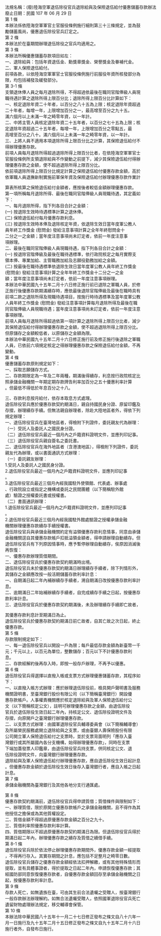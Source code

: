法規名稱：(廢)陸海空軍退伍除役官兵退除給與及保險退伍給付優惠儲蓄存款辦法  
廢止日期：民國 107 年 06 月 29 日  
第 1 條  
本辦法係依陸海空軍軍官士官服役條例施行細則第三十三條規定，並為鼓  
勵儲蓄風尚，優惠退伍除役官兵訂定之。  
第 2 條  
本辦法於在臺期間辦理退伍除役之官兵均適用之。  
第 3 條  
本辦法所稱優惠儲蓄存款項目如左：  
一、退除給與：包括年資退伍金、勳獎章獎金、榮譽獎金及眷補代金。  
二、軍人保險退伍給付。  
前項各款，以依陸海空軍軍官士官服役條例施行前服役年資所核發部分為  
限，均包括補發及緩發部分。  
第 3-1 條  
支領退休俸人員之每月退除所得，不得超過依最後在職同官階俸級人員現  
職待遇計算之退除所得上限百分比；退除所得上限百分比計算如下：  
一、核定退除年資二十年者，以百分之八十五為上限；核定退除年資超過  
二十年者，每增一年，上限增加百分之一，最高增至百分之九十五。  
滿六個月以上未滿一年之畸零年資，以一年計。  
二、中將主管人員核定退除年資二十五年者，以百分之七十五為上限；核  
定退除年資超過二十五年者，每增一年，上限增加百分之零點五，最  
高增至百分之八十。滿六個月以上未滿一年之畸零年資，以一年計。  
三、上將人員不適用本項退除所得上限百分比之計算，其保險退伍給付不  
得辦理優惠存款。  
前項人員每月退除所得超過退除所得上限百分比者，在依陸海空軍軍官士  
官服役條例所支領退除給與不作變動之前提下，減少其保險退伍給付得辦  
理優惠存款之金額，使不超過退除所得上限百分比。  
依前項退除所得上限百分比規定計算之保險退伍給付優惠存款金額，高於  
依軍職人員退撫新制實施前軍保年資及保險退伍給付辦理優惠存款作業計  


算表所核算之保險退伍給付金額者，應按後者較低金額辦理優惠存款。  
第一項所稱每月退除所得、最後在職同官階俸級人員現職待遇，其定義如  
下：  
一、每月退除所得，指下列各目合計之金額：  
(一) 按退除生效時待遇標準計算之退休俸。  
(二) 保險退伍給付每月優惠存款利息。  
(三) 按退除生效時本俸及退除核定年資，依退除生效日當年度軍公教人  
員年終工作獎金 (慰問金) 發給注意事項計算之全年年終慰問金十  
二分之一之金額；當年度注意事項尚未訂定者，依前一年度注意事  
項辦理。  
二、最後在職同官階俸級人員現職待遇，指下列各目合計之金額：  
(一) 按退除官階俸級及最後在職待遇標準，依行政院核定之每月實際支  
領本俸、專業加給、主管職務加給及志願役勤務加給之金額。  
(二) 按最後在職待遇標準依退除生效日當年度軍公教人員年終工作獎金  
(慰問金) 發給注意事項計算之全年年終工作獎金十二分之一之金  
額；當年度注意事項尚未訂定者，依前一年度注意事項辦理。  
本辦法中華民國九十五年二月十六日修正施行前已退除之軍職人員，於修  
正施行後優惠存款期滿續存時，應依最後退除官階俸級及最後在職時具有  
前項二款之退除所得及現職待遇項目，按施行時待遇標準及當年度軍公教  
人員年終工作獎金 (慰問金) 發給注意事項計算每月退除所得及最後在職  
同官階俸級人員現職待遇；當年度注意事項尚未訂定者，依前一年度注意  
事項辦理。  
前項人員每月退除所得超過依第一項計算之退除所得上限百分比者，減少  
其保險退伍給付得辦理優惠存款之金額，使不超過退除所得上限百分比。  
但原儲存之金額較低者，以原儲存之金額為限。  
本辦法中華民國九十五年二月十六日修正施行前及修正施行後退除之軍職  
人員，已依前六項規定核定之得辦理優惠存款之保險退伍給付金額，不再  
變動。  
第 4 條  
優惠儲蓄存款原則規定如下：  
一、採取志願儲存方式。  
二、存款期限定為一年及二年兩種，期滿後得續存，利息按行政院核定比  
照承儲金融機關一年期定期存款牌告利率加百分之五十優惠利率計算  
。但最低不得低於年息百分之十八。  


三、存款利息按月給付，依存本取息方式處理。  
退伍除役官兵應於優惠存款契約期滿日，親自持國民身分證、原留印鑑及  
存摺，辦理續存手續。但無法親自辦理者，除赴大陸地區者外，得依下列  
規定辦理：  
一、退伍除役官兵在臺灣地區者，得檢附下列證件，委託親友代為辦理：  
（一）受託人及委託人之國民身分證。  
（二）退伍除役官兵最近一個月內之戶籍資料證明文件，並應列印記事。  
（三）退伍除役官兵親自簽名之委託書。  
二、退伍除役官兵在海外地區者（含港澳地區），得檢附下列證件，委託  
親友代為辦理，或以書面通訊方式辦理：  
（一）委託親友辦理：  
1.受託人及委託人之國民身分證。  
2.退伍除役官兵最近一個月內之戶籍資料證明文件，並應列印記事  
。  
3.退伍除役官兵最近三個月內經我國駐外使領館、代表處、辦事處  
、行政院設立或指定之機構或委託之民間團體（以下簡稱駐外館  
處）驗證之授權委託書或授權書。  
（二）書面通訊辦理：  
1.退伍除役官兵最近一個月內之戶籍資料證明文件，並應列印記事  
。  
2.退伍除役官兵最近三個月內經我國駐外館處驗證之授權承儲金融  
機關辦理優惠存款續存手續授權書。  
退伍除役官兵與承儲金融機關約定有溢領優惠存款利息情事，同意由承儲  
金融機關逕自其優惠存款帳戶扣抵溢領金額者，得申請辦理自動續存。但  
退伍除役官兵有下列原因情事時，應予暫停辦理自動續存，俟原因消滅後  
再恢復：  
一、優惠存款辦理質借期間。  
二、退伍除役官兵於優惠存款契約期滿時出境。  
退伍除役官兵未於優惠存款契約期滿日辦理續存手續者，除下列情形外，  
其儲存之金額應改按一般活期儲蓄存款利率計息：  
一、自期滿日起二年內補辦續存手續者，溯自期滿日改按優惠存款利率計  
息。  
二、逾期滿日二年始補辦續存手續者，自完成續存手續之日起，按優惠存  
款利率計息。  
三、退伍除役官兵於優惠存款契約期滿後，未及辦理續存手續即亡故者，  


其優惠存款利息計至期滿日為止。  
退伍除役官兵於優惠存款契約期滿日前亡故者，自其亡故之次日起，終止  
優惠存款。  
第 5 條  
存款限制規定如下：  
一、每一退伍除役官兵以開設一戶為限；每戶最低存款金額為新臺幣一千  
元；千元以上，以百元為單位，整數儲存；百元以下不計優惠存款利  
息。  
二、存款經解約後再存入時，即按一般存戶辦理，不再予以優惠。  
第 6 條  
退伍除役官兵得選擇以直撥入帳或支票方式辦理優惠儲蓄存款，其程序如  
下：  
一、以直撥入帳方式辦理：應於辦理退伍除役前，檢具開戶聲明書及服務  
機關證明書，至臺灣銀行股份有限公司（以下簡稱臺灣銀行）開設優  
惠存款帳戶。人事權責機關應於核定退除給與及軍人保險退伍給付公  
文（以下簡稱核定公文），註明可辦理優惠存款之金額，由退伍除役  
官兵於退伍除役生效日起二年內，持核定公文、退伍除役證明文件及  
存摺，向原開戶之臺灣銀行辦理優惠存款。  
二、以支票方式辦理：由國軍退除役官兵輔導委員會（以下簡稱輔導會）  
及所屬榮民服務處開立退除給與之支票，或由臺銀人壽保險股份有限  
公司開立軍人保險退伍給付之支票時，並於支票背面明列「應存入臺  
灣銀行或其所屬國內各分支機構，始得辦理優惠存款」，同時在支票  
下端加蓋發票人印鑑章，由退伍除役官兵持支票，併同核定公文、退  
伍除役證明文件，向臺灣銀行辦理優惠存款。  
退除給與及軍人保險退伍給付辦理優惠存款，應自退伍除役生效日起計息  
。但優惠存款金額於退伍除役生效日後存入臺灣銀行者，應自入帳之日起  
計息。  
第 7 條  
承儲金融機關為臺灣銀行及其他各地分支行通匯處。  


第 8 條  
優惠存款契約期滿前，退伍除役官兵得申請質借；質借條件與限制如下：  
一、辦理質借，限於原開立優惠存款帳戶之承儲金融機關，且不得作為其  
他授信之擔保或為其他質權設定。  
二、質借金額不得超過原優惠存款金額之百分之九十。  
三、質借利率照優惠存款利率計算。  
四、質借期限以不超過原優惠存款契約期滿日為限。但退伍除役官兵得於  
期滿日起二年內，辦理優惠存款之續存及質借之續借手續。  
第 8-1 條  
退伍除役官兵除於依法停止辦理優惠存款期間外，優惠存款金額一經提取  
，不得再行存入。其實存期間之計息，應包括不足整月之畸零日數。  
退伍除役官兵儲存之優惠存款金額經依法扣押解繳，或有其他特殊情形而  
提取，並有具體事證者，得於提取之日起二年內，申請恢復優惠存款；其  
經國防部同意恢復優惠存款者，自優惠存款金額回存至承儲金融機關之日  
起，按優惠存款利率計息。  
第 9 條  
存款人死亡，如無遺族在臺，可由其生前合法遺囑之受贈人，按臺灣銀行  
一般存款辦法辦理解約。如無合法遺囑受贈人，依照國軍退除役官兵死亡  
遺留財物處理辦法規定，移交輔導會保管。  
第 10 條  
本辦法除中華民國八十五年十一月二十七日修正發布之條文自八十六年一  
月一日施行及九十五年二月十五日修正發布之條文自九十五年二月十六日  
施行者外，自發布日施行。  


